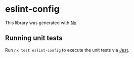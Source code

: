 # eslint-config

This library was generated with [Nx](https://nx.dev).

## Running unit tests

Run `nx test eslint-config` to execute the unit tests via [Jest](https://jestjs.io).
